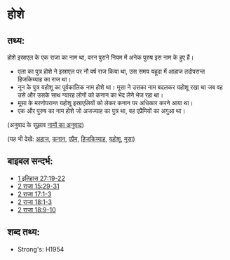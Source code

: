 # होशे #

## तथ्य: ##

होशे इस्राएल के एक राजा का नाम था, वरन पुराने नियम में अनेक पुरुष इस नाम के हुए हैं।

* एला का पुत्र होशे ने इस्राएल पर नौ वर्ष राज किया था, उस समय यहूदा में आहाज तदोपरान्त हिजकिय्याह का राज था।
* नून के पुत्र यहोशू का पूर्वकालिक नाम होशे था। मूसा ने उसका नाम बदलकर यहोशू रखा था जब वह उसे और उसके साथ ग्यारह लोगों को कनान का भेद लेने भेज रहा था।
* मूसा के मरणोपरान्त यहोशू इस्राएलियों को लेकर कनान पर अधिकार करने आया था।
* एक और पुरुष का नाम होशे जो अजज्याह का पुत्र था, वह एप्रैमियों का अगुआ था।

(अनुवाद के सुझाव [नामों का अनुवाद](rc://hi/ta/man/translate/translate-names))

(यह भी देखें: [अहाज](../names/ahaz.md), [कनान](../names/canaan.md), [एप्रैम](../names/ephraim.md), [हिजकिय्याह](../names/hezekiah.md), [यहोशू](../names/joshua.md), [मूसा](../names/moses.md))

## बाइबल सन्दर्भ: ##

* [1 इतिहास 27:19-22](rc://hi/tn/help/1ch/27/19)
* [2 राजा 15:29-31](rc://hi/tn/help/2ki/15/29)
* [2 राजा 17:1-3](rc://hi/tn/help/2ki/17/01)
* [2 राजा 18:1-3](rc://hi/tn/help/2ki/18/01)
* [2 राजा 18:9-10](rc://hi/tn/help/2ki/18/09)

## शब्द तथ्य: ##

* Strong's: H1954
